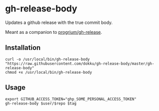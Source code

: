 # gh-release-body

Updates a github release with the true commit body.

Meant as a companion to [progrium/gh-release](https://github.com/progrium/gh-release).

## Installation

```shell
curl -o /usr/local/bin/gh-release-body "https://raw.githubusercontent.com/dokku/gh-release-body/master/gh-release-body"
chmod +x /usr/local/bin/gh-release-body
```

## Usage

```shell
export GITHUB_ACCESS_TOKEN="ghp_SOME_PERSONAL_ACCESS_TOKEN"
gh-release-body $user/$repo $tag
````
